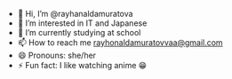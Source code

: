 - 👋 Hi, I’m @rayhanaldamuratova
- 👀 I’m interested in IT and Japanese
- 🌱 I’m currently studying at school
- 📫 How to reach me rayhonaldamuratovvaa@gmail.com
- 😄 Pronouns: she/her
- ⚡ Fun fact: I like watching anime 😁


<!---
rayhanaldamuratova/rayhanaldamuratova is a ✨ special ✨ repository because its `README.md` (this file) appears on your GitHub profile.
You can click the Preview link to take a look at your changes.
--->
